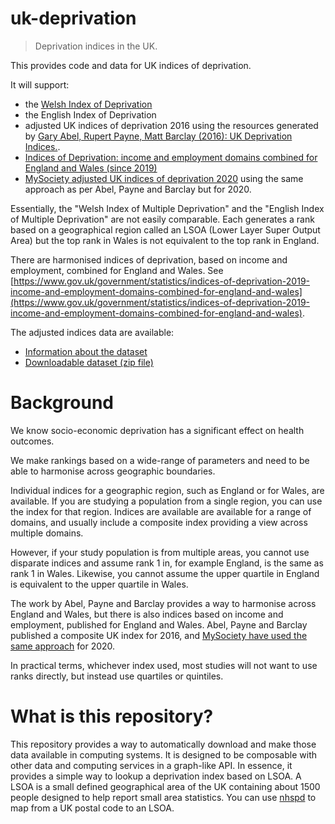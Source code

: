 # uk-deprivation

> Deprivation indices in the UK.


This provides code and data for UK indices of deprivation.

It will support:

* the [Welsh Index of Deprivation](https://gov.wales/welsh-index-multiple-deprivation)
* the English Index of Deprivation
* adjusted UK indices of deprivation 2016 using the resources generated by 
[Gary Abel, Rupert Payne, Matt Barclay (2016): UK Deprivation Indices.](https://doi.org/10.5523/bris.1ef3q32gybk001v77c1ifmty7x).
* [Indices of Deprivation: income and employment domains combined for England and Wales (since 2019)](https://www.gov.uk/government/statistics/indices-of-deprivation-2019-income-and-employment-domains-combined-for-england-and-wales)
* [MySociety adjusted UK indices of deprivation 2020](https://github.com/mysociety/composite_uk_imd) using the same
approach as per Abel, Payne and Barclay but for 2020.

Essentially, the "Welsh Index of Multiple Deprivation" and the "English Index of Multiple Deprivation" are not easily
comparable. Each generates a rank based on a geographical region called an LSOA (Lower Layer Super Output Area) but the
top rank in Wales is not equivalent to the top rank in England. 

There are harmonised indices of deprivation, based on income and employment, combined for England and Wales.
See [https://www.gov.uk/government/statistics/indices-of-deprivation-2019-income-and-employment-domains-combined-for-england-and-wales](https://www.gov.uk/government/statistics/indices-of-deprivation-2019-income-and-employment-domains-combined-for-england-and-wales).

The adjusted indices data are available:

* [Information about the dataset](https://data.bris.ac.uk/data/dataset/1ef3q32gybk001v77c1ifmty7x)
* [Downloadable dataset (zip file)](https://data.bris.ac.uk/datasets/1ef3q32gybk001v77c1ifmty7x/1ef3q32gybk001v77c1ifmty7x.zip)

# Background

We know socio-economic deprivation has a significant effect on health outcomes. 

We make rankings based on a wide-range of parameters and need to be able to harmonise across geographic boundaries.

Individual indices for a geographic region, such as England or for Wales, are available. If you are studying a 
population from a single region, you can use the index for that region. Indices are available are available for
a range of domains, and usually include a composite index providing a view across multiple domains.

However, if your study population is from multiple areas, you cannot use disparate indices and assume rank 1 in, for example
England, is the same as rank 1 in Wales. Likewise, you cannot assume the upper quartile in England is equivalent
to the upper quartile in Wales. 

The work by Abel, Payne and Barclay provides a way to harmonise across England and Wales, but there is also indices 
based on income and employment, published for England and Wales. Abel, Payne and Barclay published a composite UK
index for 2016, and [MySociety have used the same approach](https://github.com/mysociety/composite_uk_imd) for 2020.

In practical terms, whichever index used, most studies will not want to use ranks directly, but instead use quartiles 
or quintiles.

# What is this repository?

This repository provides a way to automatically download and make those data available in computing systems. 
It is designed to be composable with other data and computing services in a graph-like API. 
In essence, it provides a simple way to lookup a deprivation index based on LSOA. 
A LSOA is a small defined geographical area of the UK containing about 1500 people designed to help report small
area statistics.
You can use [nhspd](https://github.com/wardle/nhspd) to map from a UK postal code to an LSOA.
